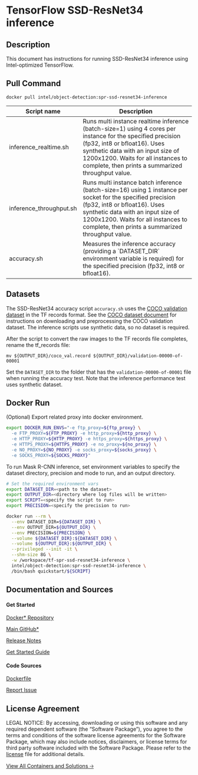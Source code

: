 # TensorFlow SSD-ResNet34 inference

## Description
This document has instructions for running SSD-ResNet34 inference using Intel-optimized TensorFlow.

## Pull Command
```
docker pull intel/object-detection:spr-ssd-resnet34-inference
```

<table>
   <thead>
      <tr>
         <th>Script name</th>
         <th>Description</th>
      </tr>
   </thead>
   <tbody>
      <tr>
         <td>inference_realtime.sh</td>
         <td>Runs multi instance realtime inference (batch-size=1) using 4 cores per instance for the specified precision (fp32, int8 or bfloat16). Uses synthetic data with an input size of 1200x1200. Waits for all instances to complete, then prints a summarized throughput value.</td>
      </tr>
      <tr>
         <td>inference_throughput.sh</td>
         <td>Runs multi instance batch inference (batch-size=16) using 1 instance per socket for the specified precision (fp32, int8 or bfloat16). Uses synthetic data with an input size of 1200x1200. Waits for all instances to complete, then prints a summarized throughput value.</td>
      </tr>
      <tr>
         <td>accuracy.sh</td>
         <td>Measures the inference accuracy (providing a `DATASET_DIR` environment variable is required) for the specified precision (fp32, int8 or bfloat16).</td>
      </tr>
   </tbody>
</table>

## Datasets
The SSD-ResNet34 accuracy script `accuracy.sh` uses the
[COCO validation dataset](http://cocodataset.org) in the TF records
format. See the [COCO dataset document](https://github.com/IntelAI/models/tree/master/datasets/coco) for
instructions on downloading and preprocessing the COCO validation dataset.
The inference scripts use synthetic data, so no dataset is required.

After the script to convert the raw images to the TF records file completes, rename the tf_records file:
```
mv ${OUTPUT_DIR}/coco_val.record ${OUTPUT_DIR}/validation-00000-of-00001
```
Set the `DATASET_DIR` to the folder that has the `validation-00000-of-00001`
file when running the accuracy test. Note that the inference performance
test uses synthetic dataset.

## Docker Run
(Optional) Export related proxy into docker environment.
```bash
export DOCKER_RUN_ENVS="-e ftp_proxy=${ftp_proxy} \
  -e FTP_PROXY=${FTP_PROXY} -e http_proxy=${http_proxy} \
  -e HTTP_PROXY=${HTTP_PROXY} -e https_proxy=${https_proxy} \
  -e HTTPS_PROXY=${HTTPS_PROXY} -e no_proxy=${no_proxy} \
  -e NO_PROXY=${NO_PROXY} -e socks_proxy=${socks_proxy} \
  -e SOCKS_PROXY=${SOCKS_PROXY}"
```

To run Mask R-CNN inference, set environment variables to specify the dataset directory, precision and mode to run, and an output directory. 
```bash
# Set the required environment vars
export DATASET_DIR=<path to the dataset>
export OUTPUT_DIR=<directory where log files will be written>
export SCRIPT=<specify the script to run>
export PRECISION=<specify the precision to run>

docker run --rm \
  --env DATASET_DIR=${DATASET_DIR} \
  --env OUTPUT_DIR=${OUTPUT_DIR} \
  --env PRECISION=${PRECISION} \
  --volume ${DATASET_DIR}:${DATASET_DIR} \
  --volume ${OUTPUT_DIR}:${OUTPUT_DIR} \
  --privileged --init -it \
  --shm-size 8G \
  -w /workspace/tf-spr-ssd-resnet34-inference \
  intel/object-detection:spr-ssd-resnet34-inference \
  /bin/bash quickstart/${SCRIPT}
```

## Documentation and Sources
#### Get Started​
[Docker* Repository](https://hub.docker.com/r/intel/object-detection)

[Main GitHub*](https://github.com/IntelAI/models)

[Release Notes](https://github.com/IntelAI/models/releases)

[Get Started Guide](https://github.com/IntelAI/models/blob/master/quickstart/object_detection/tensorflow/ssd-resnet34/inference/cpu/README_SPR_DEV_CAT.md)

#### Code Sources
[Dockerfile](https://github.com/IntelAI/models/tree/master/dockerfiles/tensorflow)

[Report Issue](https://community.intel.com/t5/Intel-Optimized-AI-Frameworks/bd-p/optimized-ai-frameworks)

## License Agreement
LEGAL NOTICE: By accessing, downloading or using this software and any required dependent software (the “Software Package”), you agree to the terms and conditions of the software license agreements for the Software Package, which may also include notices, disclaimers, or license terms for third party software included with the Software Package. Please refer to the [license](https://github.com/IntelAI/models/tree/master/third_party) file for additional details.

[View All Containers and Solutions 🡢](https://www.intel.com/content/www/us/en/developer/tools/software-catalog/containers.html?s=Newest)